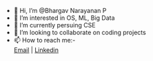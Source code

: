 - 👋 Hi, I’m @Bhargav Narayanan P
- 👀 I’m interested in OS, ML, Big Data 
- 🌱 I’m currently persuing CSE
- 💞️ I’m looking to collaborate on coding projects
- 📫 How to reach me:-  
[Email](mailto:bhargav.n962@gmail.com) |
[Linkedin](https://www.linkedin.com/in/bhargav-narayanan-p-a8b0b1190/)

<!---
Bhargav-962/Bhargav-962 is a ✨ special ✨ repository because its `README.md` (this file) appears on your GitHub profile.
You can click the Preview link to take a look at your changes.
--->
